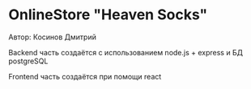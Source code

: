 # OnlineStore "Heaven Socks"
Автор: Косинов Дмитрий

Backend часть создаётся с использованием node.js + express и БД postgreSQL

Frontend часть создаётся при помощи react
